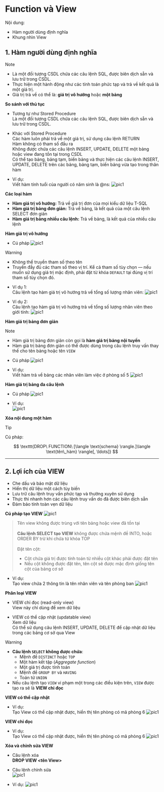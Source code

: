 <!-- ---
layout: Post
title: Bài 7. Hàm người dùng định nghĩa & VIEW
subtitle: Cơ sở dữ liệu
author: KhanhDan
date: 2023-07-22
useHeaderImage: false
headerImage: https://github.com/danqth/images/blob/main/angurvad/java-core/session1/banner.png?raw=true
headerMask: rgba(39, 77, 61, 0.61)
permalinkPattern: /ebook/sql-server/:slug/
tags:
  - SQL Server
--- -->

# Function và View

Nội dung: <br>

- Hàm người dùng định nghĩa
- Khung nhìn View

<!-- more -->

## 1. Hàm người dùng định nghĩa

> [!NOTE]
> - Là một đối tượng CSDL chứa các câu lệnh SQL, được biên dịch sẵn và lưu trữ trong CSDL.  
> - Thực hiện một hành động như các tính toán phức tạp và trả về kết quả là một giá trị.  
> - Giá trị trả về có thể là: **giá trị vô hướng** hoặc **một bảng**

**So sánh với thủ tục**
- Tương tự như Stored Procedure <br>
Là một đối tượng CSDL chứa các câu lệnh SQL, được biên dịch sẵn và lưu trữ trong CSDL.

- Khác với Stored Procedure <br>
Các hàm luôn phải trả về một giá trị, sử dụng câu lệnh RETURN <br>
Hàm không có tham số đầu ra <br>
Không được chứa các câu lệnh INSERT, UPDATE, DELETE một bảng hoặc view đang tồn tại trong CSDL <br>
Có thể tạo bảng, bảng tạm, biến bảng và thực hiện các câu lệnh INSERT, UPDATE, DELETE trên các bảng, bảng tạm, biến bảng vừa tạo trong thân hàm <br>

- Ví dụ: <br>
Viết hàm tính tuổi của người có năm sinh là @ns:
![pic1](https://github.com/danqth/images/blob/main/angurvad/sql-server/session_7/Hinh_1.png?raw=true)

**Các loại hàm**
- **Hàm giá trị vô hướng:** Trả về giá trị đơn của mọi kiểu dữ liệu T-SQL
- **Hàm giá trị bảng đơn giản:** Trả về bảng, là kết quả của một câu lệnh SELECT đơn giản
- **Hàm giá trị bảng nhiều câu lệnh:** Trả về bảng, là kết quả của nhiều câu lệnh

**Hàm giá trị vô hướng**
- Cú pháp
![pic1](https://github.com/danqth/images/blob/main/angurvad/sql-server/session_7/Hinh_2.png?raw=true)

> [!WARNING]
> - Không thể truyền tham số theo tên  
> - Truyền đầy đủ các tham số theo vị trí. Kể cả tham số tùy chọn — nếu muốn sử dụng giá trị mặc định, phải đặt từ khóa `DEFAULT` tại đúng vị trí tham số tùy chọn đó.


- Ví dụ 1: <br>
Câu lệnh tạo hàm giá trị vô hướng trả về tổng số lượng nhân viên:
![pic1](https://github.com/danqth/images/blob/main/angurvad/sql-server/session_7/Hinh_3.png?raw=true)

- Ví dụ 2: <br>
Câu lệnh tạo hàm giá trị vô hướng trả về tổng số lượng nhân viên theo giới tính:
![pic1](https://github.com/danqth/images/blob/main/angurvad/sql-server/session_7/Hinh_4.png?raw=true)

**Hàm giá trị bảng đơn giản**

> [!NOTE]
> - Hàm giá trị bảng đơn giản còn gọi là **hàm giá trị bảng nội tuyến**  
> - Hàm giá trị bảng đơn giản có thể được dùng trong câu lệnh truy vấn thay thế cho tên bảng hoặc tên `VIEW`


- Cú pháp
![pic1](https://github.com/danqth/images/blob/main/angurvad/sql-server/session_7/Hinh_5.png?raw=true)

- Ví dụ: <br>
Viết hàm trả về bảng các nhân viên làm việc ở phòng số 5
![pic1](https://github.com/danqth/images/blob/main/angurvad/sql-server/session_7/Hinh_6.png?raw=true)

**Hàm giá trị bảng đa câu lệnh**

- Cú pháp
![pic1](https://github.com/danqth/images/blob/main/angurvad/sql-server/session_7/Hinh_7.png?raw=true)

- Ví dụ: <br>
![pic1](https://github.com/danqth/images/blob/main/angurvad/sql-server/session_7/Hinh_8.png?raw=true)

**Xóa nội dung một hàm**

> [!TIP]
> Cú pháp:
>
> $$
> \texttt{DROP\ FUNCTION\ [\langle \text{schema} \rangle.]\langle \text{tên\_hàm} \rangle[, \ldots]}
> $$

---

## 2. Lợi ích của VIEW

- Che dấu và bảo mật dữ liệu
- Hiển thị dữ liệu một cách tùy biến
- Lưu trữ câu lệnh truy vấn phức tạp và thường xuyên sử dụng
- Thực thi nhanh hơn các câu lệnh truy vấn do đã được biên dịch sẵn
- Đảm bảo tính toàn vẹn dữ liệu

**Cú pháp tạo VIEW**
![pic1](https://github.com/danqth/images/blob/main/angurvad/sql-server/session_7/Hinh_9.png?raw=true)

>Tên view không được trùng với tên bảng hoặc view đã tồn tại <br><br>
> **Câu lệnh SELECT tạo VIEW** không được chứa mệnh đề INTO, hoặc ORDER BY trừ khi chứa từ khóa TOP <br><br>
>Đặt tên cột: 
> - Cột chứa giá trị được tính toán từ nhiều cột khác phải được đặt tên <br>
> - Nếu cột không được đặt tên, tên cột sẽ được mặc định giống tên cột của bảng cơ sở <br>

- Ví dụ: <br>
Tạo view chứa 2 thông tin là tên nhân viên và tên phòng ban
![pic1](https://github.com/danqth/images/blob/main/angurvad/sql-server/session_7/Hinh_10.png?raw=true)

**Phân loại VIEW**
- VIEW chỉ đọc (read-only view) <br>
View này chỉ dùng để xem dữ liệu

- VIEW có thể cập nhật (updatable view) <br>
Xem dữ liệu <br>
Có thể sử dụng câu lệnh INSERT, UPDATE, DELETE để cập nhật dữ liệu trong các bảng cơ sở qua View

> [!WARNING]
> - **Câu lệnh `SELECT` không được chứa**:  
>   - Mệnh đề `DISTINCT` hoặc `TOP`  
>   - Một hàm kết tập (*Aggregate function*)  
>   - Một giá trị được tính toán  
>   - Mệnh đề `GROUP BY` và `HAVING`  
>   - Toán tử `UNION`  
> - Nếu câu lệnh tạo `VIEW` vi phạm một trong các điều kiện trên, `VIEW` được tạo ra sẽ là **VIEW chỉ đọc**


**VIEW có thể cập nhật**
- Ví dụ: <br> 
Tạo View có thể cập nhật được, hiển thị tên phòng có mã phòng 6
![pic1](https://github.com/danqth/images/blob/main/angurvad/sql-server/session_7/Hinh_11.png?raw=true)

**VIEW chỉ đọc**
- Ví dụ: <br> 
Tạo View có thể cập nhật được, hiển thị tên phòng có mã phòng 6
![pic1](https://github.com/danqth/images/blob/main/angurvad/sql-server/session_7/Hinh_12.png?raw=true)

**Xóa và chỉnh sửa VIEW**
- Câu lệnh xóa <br> 
**DROP VIEW <tên View>**

- Câu lệnh chỉnh sửa <br>
![pic1](https://github.com/danqth/images/blob/main/angurvad/sql-server/session_7/Hinh_13.png?raw=true)

- Ví dụ:
![pic1](https://github.com/danqth/images/blob/main/angurvad/sql-server/session_7/Hinh_14.png?raw=true)
